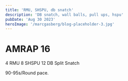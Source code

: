 ```yaml
---
title: 'RMU, SHSPU, db snatch'
description: 'DB snatch, wall balls, pull ups, hspu'
pubDate: 'Aug 30 2023'
heroImage: '/marcgasberg/blog-placeholder-3.jpg'
---
```

# AMRAP 16 
4 RMU
8 SHSPU 
12 DB Split Snatch 

90-95s/Round pace.
